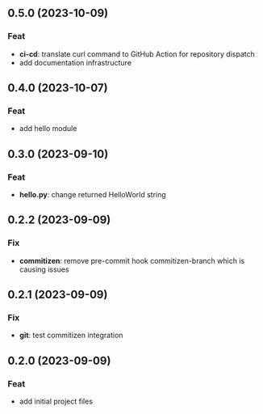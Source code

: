 ## 0.5.0 (2023-10-09)

### Feat

- **ci-cd**: translate curl command to GitHub Action for repository dispatch
- add documentation infrastructure

## 0.4.0 (2023-10-07)

### Feat

- add hello module

## 0.3.0 (2023-09-10)

### Feat

- **hello.py**: change returned HelloWorld string

## 0.2.2 (2023-09-09)

### Fix

- **commitizen**: remove pre-commit hook commitizen-branch which is causing issues

## 0.2.1 (2023-09-09)

### Fix

- **git**: test commitizen integration

## 0.2.0 (2023-09-09)

### Feat

- add initial project files
